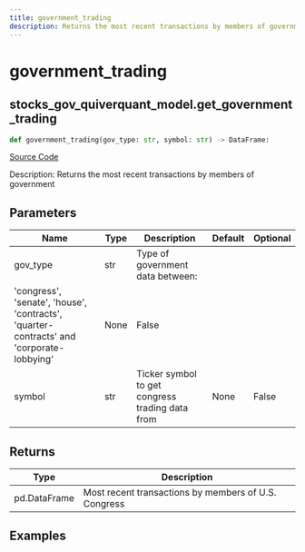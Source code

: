 ```yaml
---
title: government_trading
description: Returns the most recent transactions by members of government
---
```

# government_trading

## stocks_gov_quiverquant_model.get_government_trading

```python
def government_trading(gov_type: str, symbol: str) -> DataFrame:
```
[Source Code](https://github.com/OpenBB-finance/OpenBBTerminal/tree/main/openbb_terminal/stocks/government/quiverquant_model.py#L24)

Description: Returns the most recent transactions by members of government

## Parameters

| Name | Type | Description | Default | Optional |
| ---- | ---- | ----------- | ------- | -------- |
| gov_type | str | Type of government data between:
'congress', 'senate', 'house', 'contracts', 'quarter-contracts' and 'corporate-lobbying' | None | False |
| symbol | str | Ticker symbol to get congress trading data from | None | False |

## Returns

| Type | Description |
| ---- | ----------- |
| pd.DataFrame | Most recent transactions by members of U.S. Congress |

## Examples

